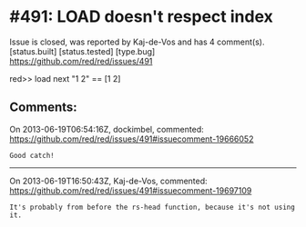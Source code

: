 
#491: LOAD doesn't respect index
================================================================================
Issue is closed, was reported by Kaj-de-Vos and has 4 comment(s).
[status.built] [status.tested] [type.bug]
<https://github.com/red/red/issues/491>

red>> load next "1 2"
== [1 2]



Comments:
--------------------------------------------------------------------------------

On 2013-06-19T06:54:16Z, dockimbel, commented:
<https://github.com/red/red/issues/491#issuecomment-19666052>

    Good catch!

--------------------------------------------------------------------------------

On 2013-06-19T16:50:43Z, Kaj-de-Vos, commented:
<https://github.com/red/red/issues/491#issuecomment-19697109>

    It's probably from before the rs-head function, because it's not using it.

